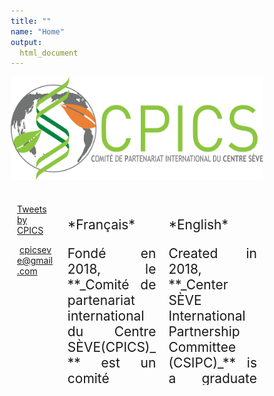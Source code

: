 ```yaml
---
title: ""
name: "Home"
output:
  html_document
---
```

<meta charset="utf-8">
<meta name="viewport" content="width=device-width, initial-scale=1">


<style type="text/css">
.main-container {
  max-width: 1800px;
  margin-left: auto;
  margin-right: auto;
}
</style>

<style>
* {
  box-sizing: border-box;
}

/* Create three unequal columns that floats next to each other */
.column {
  float: left;
  padding: 10px;
  height: 300px; /* Should be removed. Only for demonstration */
}

.left{
  width: 20%;
}

.middle, .right  {
  width: 40%;
}


/* Clear floats after the columns */
.row:after {
  content: "";
  display: table;
  clear: both;
}
.center {
  display: block;
  margin-left: auto;
  margin-right: auto;
}
</style>

<script src="https://kit.fontawesome.com/0af1a424a5.js" crossorigin="anonymous"></script>


<div style="align:center">
<img src="images/logo_full.png" class="center">

<span> <p style="font-size: 2em; text-align:center"> [<i class="fab fa-twitter"></i>](https://twitter.com/CPICSEVE) [<i class="fab fa-linkedin-in"></i>](https://www.linkedin.com/company/cpics/about/)
[<i class="fab fa-facebook"></i>](https://www.facebook.com/CPICS-Comit%C3%A9-de-partenariat-international-du-Centre-S%C3%88VE-395275957711442)</p></span>
</div>    

  <div class="column left">
  <a class="twitter-timeline" data-height="800" href="https://twitter.com/CPICSEVE?ref_src=twsrc%5Etfw">Tweets by CPICS</a> <script async src="https://platform.twitter.com/widgets.js" charset="utf-8"></script>
  
  <i class="fas fa-envelope" align="center" style="float:left;padding:2px"></i> <p> cpicseve@gmail.com</p>
  </div>

  <div class="column middle">

<p style="font-size: 1.5em; text-align: justify;">*Français*</p>


  <p style="font-size: 1.5em; text-align: justify;">Fondé en 2018, le **_Comité de partenariat international du Centre SÈVE(CPICS)_** est un comité étudiant composé d’étudiant(e)s de 2e et 3e cycle affilié(e)s au **_Centre SÈVE_**. Articulé par une dizaine d’étudiant(e)s provenant des universités québécoises, le **_CPICS_** stimule les collaborations entre les scientifiques de la province avec la communauté internationale dans le domaine de la biologie végétale. Il participe aussi au rayonnement international du réseau de recherche Québécois en favorisant une meilleure diffusion dessavoirs, allant de l’optimisation de la productivité végétale à la durabilité des écosystèmes végétaux, le tout dans un soucis de proactivité dans le contexte de changement globalactuel. </p>
  
  <p style="font-size: 1.5em; text-align: justify;">Le **_CPICS_** donne l’occasion à des étudiant(e)s engagé(e)s de s’impliquer dans leur domainede recherche scientifique et de s’y faire connaitre, mais aussi de gérer l’organisation d’évènements bénéficiant à l’ensemble de la communauté scientifique québécoise dans le domaine des sciences végétales.</p>
  </div>

<div class="column right">
<p style="font-size: 1.5em; text-align: justify;">*English*</p>

    
  <p style="font-size: 1.5em; text-align: justify;">Created in 2018, **_Center SÈVE International Partnership Committee (CSIPC)_** is a graduate student committee member of **_Center SÈVE_**. Conducted by ten students from Quebec Universities, **_CSIPC_** increase collaborations between Quebec and international researchers in plant biology field. **_CSIPC_** stimulate Quebec research networking by a better broadcast of knowledge from its community through plant productivity or ecosystem sustainability, all together with a proactive behavior facing the actual global changing. </p>
  
  <p style="font-size: 1.5em; text-align: justify;">**_CSIPC_** is an opportunity for involved student to contribute to their scientific community and manage the organization of events that benefit the whole scientific community of Plant biologists from Quebec.</p>
  

  </div>

